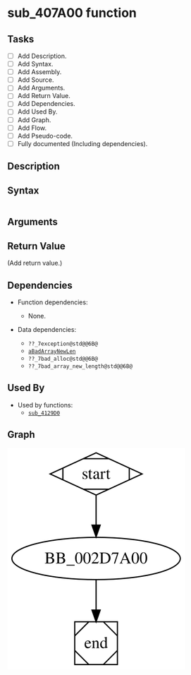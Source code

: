 # sub_407A00 function

## Tasks

- [ ] Add Description.
- [ ] Add Syntax.
- [ ] Add Assembly.
- [ ] Add Source.
- [ ] Add Arguments.
- [ ] Add Return Value.
- [ ] Add Dependencies.
- [ ] Add Used By.
- [ ] Add Graph.
- [ ] Add Flow.
- [ ] Add Pseudo-code.
- [ ] Fully documented (Including dependencies).

## Description


## Syntax

```c

```

## Arguments


## Return Value

(Add return value.)

## Dependencies

* Function dependencies:
  * None.

* Data dependencies:
  * `??_7exception@std@@6B@`
  * [`aBadArrayNewLen`](aBadArrayNewLen.md)
  * `??_7bad_alloc@std@@6B@`
  * `??_7bad_array_new_length@std@@6B@`

## Used By

* Used by functions:
  * [`sub_4129D0`](sub_4129D0.md)

## Graph

![sub_407A00 Graph](../svg/sub_407A00.svg "sub_407A00 Graph")

